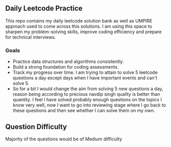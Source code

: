 ## Daily Leetcode Practice
This repo contains my daily leetcode solution bank as well as UMPIRE approach used to come across this solutions. I am using this space to sharpen my problem-solving skills, improve coding efficiency and prepare for technical interviews.

### Goals
- Practice data structures and algorithms consistently.
- Build a strong foundation for coding assessments.
- Track my progress over time.
I am trying to attain to solve 5 leetcode questions a day except days when I have important events and can't solve 5.
- So for a bit I would change the aim from solving 5 new questions a day, reason being according to precious navdip singh quality is better than quantity. I feel I have solved probably enough questions on the topics I know very well, now I want to go into reviewing stage where I go back to these questions and then see whether I can solve them on my own. 

## Question Difficulty
Majority of the questions would be of Medium difficulty
